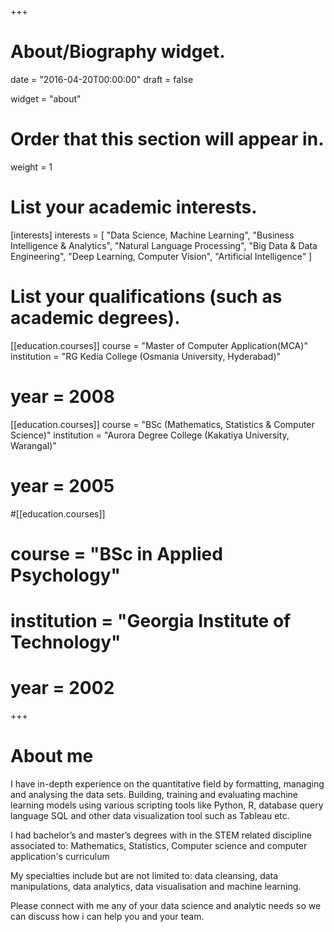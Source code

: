 +++
# About/Biography widget.

date = "2016-04-20T00:00:00"
draft = false

widget = "about"

# Order that this section will appear in.
weight = 1

# List your academic interests.
[interests]
interests = [
	"Data Science, Machine Learning",
	"Business Intelligence & Analytics",
	"Natural Language Processing",
	"Big Data & Data Engineering",
	"Deep Learning, Computer Vision",
	"Artificial Intelligence"
  ]

# List your qualifications (such as academic degrees).
[[education.courses]]
  course = "Master of Computer Application(MCA)"
  institution = "RG Kedia College (Osmania University, Hyderabad)"
#  year = 2008

[[education.courses]]
  course = "BSc (Mathematics, Statistics & Computer Science)"
  institution = "Aurora Degree College (Kakatiya University, Warangal)"
#  year = 2005

#[[education.courses]]
#  course = "BSc in Applied Psychology"
#  institution = "Georgia Institute of Technology"
#  year = 2002
 
+++
  
# About me

I have in-depth experience on the quantitative field by formatting, managing and analysing the data sets. Building, training and evaluating machine learning models using various scripting tools like Python, R, database query language SQL and other data visualization tool such as Tableau etc.  

I had bachelor’s and master’s degrees with in the STEM related discipline associated to: Mathematics, Statistics, Computer science and computer application's curriculum 

My specialties include but are not limited to: data cleansing, data manipulations, data analytics, data visualisation and machine learning. 

Please connect with me any of your data science and analytic needs so we can discuss how i can help you and your team.


